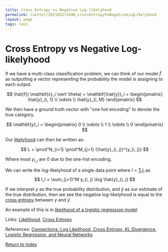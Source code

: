 ```yaml
---
title: Cross Entropy vs Negative Log-likelyhood
permalink: /zettel/202103271848_crossEntropyVsNegativeLogLikelyhood
layout: page
tags: loss
---
```

# Cross Entropy vs Negative Log-likelyhood

If we have a multi-class classification problem, we can think of our model $\hat{f}$ as outputting a vector
representing the probability the model is assigning to each output.

$$
\hat{f}( \mathbf{x}_i \vert \theta) = \mathbf{\hat{y}}_i = 
\begin{pmatrix}
\hat{y}_{i, 1} \\
\vdots \\
\hat{y}_{i, M}
\end{pmatrix}
$$

We then have a ground truth vector with "one hot encoding" to denote the true category.

$$
\mathbf{y}_i = 
\begin{pmatrix}
0 \\
\vdots \\
1 \\
\vdots \\
0
\end{pmatrix}
$$

Our [likelyhood](202101091603_probabilityLikelyhood) can then be written as:

$$
L = \prod^N_{i=1} \prod^M_{j=1} (\hat{y}_{i, j})^{y_{i, j}}
$$

Where most $y_{i,j}$ are $0$ due to the one-hot encoding.

We can write the log-likelyhood of a single data point where $l = \sum_i l_i$ as
$$
l_i = \sum_{j=1}^M y_{i, j} \log \hat{y}_{i, j}
$$

If we interpret $y$ as the true probability distribution, and $\hat{y}$ as our estimate of the true distribution, then we see the negative log-likelyhood 
is equal to the [cross entropy](202103271307_crossEntropy) between $y$ and $\hat{y}$.

An example of this is in [likelihood of a logistic regression model](202011221644_likelyhoodLogisticRegression)

Links: [Likelihood](202101091603_probabilityLikelyhood), [Cross Entropy](202103271307_crossEntropy) 

References: [Connections: Log Likelihood, Cross Entropy, KL Divergence, Logistic Regression, and Neural Networks](https://glassboxmedicine.com/2019/12/07/connections-log-likelihood-cross-entropy-kl-divergence-logistic-regression-and-neural-networks/)

[Return to Index](index)